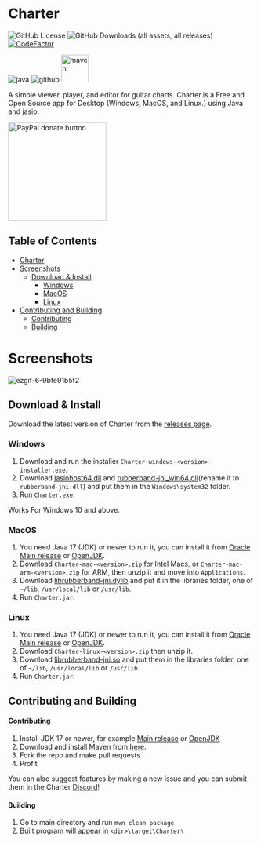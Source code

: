 # Charter
![GitHub License](https://img.shields.io/github/license/Lordszynencja/Charter) ![GitHub Downloads (all assets, all releases)](https://img.shields.io/github/downloads/Lordszynencja/Charter/total) [![CodeFactor](https://www.codefactor.io/repository/github/lordszynencja/charter/badge)](https://www.codefactor.io/repository/github/lordszynencja/charter) 

![java](https://cdn.jsdelivr.net/npm/@intergrav/devins-badges@3/assets/cozy/built-with/java_vector.svg) ![github](https://cdn.jsdelivr.net/npm/@intergrav/devins-badges@3/assets/cozy/available/github_vector.svg) <img alt="maven" height="56" src="https://cdn.jsdelivr.net/npm/@intergrav/devins-badges@3/assets/cozy/built-with/maven_vector.svg">

A simple viewer, player, and editor for guitar charts. Charter is a Free and Open Source app for Desktop (Windows, MacOS, and Linux.) using Java and jasio.

[<img src="https://github.com/user-attachments/assets/bc3fe648-daab-448d-ab9f-87b800587c84" alt="PayPal donate button" width="200"/>](https://www.paypal.com/donate/?hosted_button_id=YH2SN57E68LK8)

## Table of Contents
- [Charter](#charter)
- [Screenshots](#screenshots)
  - [Download & Install](#Download--Install)
    - [Windows](#Windows)
    - [MacOS](#MacOS)
    - [Linux](#Linux)
- [Contributing and Building](#contributing-and-building)
  - [Contributing](#contributing)
  - [Building](#building)

# Screenshots

![ezgif-6-9bfe91b5f2](https://github.com/Lordszynencja/Charter/assets/106457611/89a3201e-9d40-4947-a8dc-21e528c31251)

## Download & Install

Download the latest version of Charter from the [releases page](https://github.com/Lordszynencja/Charter/releases/latest).

### Windows

1. Download and run the installer `Charter-windows-<version>-installer.exe`.
1. Download [jasiohost64.dll](https://github.com/mhroth/jasiohost/blob/master/jasiohost64.dll) and [rubberband-jni_win64.dll](https://github.com/JorenSix/RubberBandJNI/blob/master/jni/JVM/rubberband-jni_win64.dll)(rename it to `rubberband-jni.dll`) and put them in the `Windows\system32` folder.
1. Run `Charter.exe`.

Works For Windows 10 and above.

### MacOS

1. You need Java 17 (JDK) or newer to run it, you can install it from [Oracle Main release](https://www.oracle.com/java/technologies/javase/jdk17-archive-downloads.html) or [OpenJDK](https://jdk.java.net/archive/).
1. Download `Charter-mac-<version>.zip` for Intel Macs, or `Charter-mac-arm-<version>.zip` for ARM, then unzip it and move into `Applications`.
1. Download [librubberband-jni.dylib](https://github.com/JorenSix/RubberBandJNI/blob/master/jni/JVM/librubberband-jni.dylib) and put it in the libraries folder, one of `~/lib`, `/usr/local/lib` or `/usr/lib`.
1. Run `Charter.jar`.

### Linux

1. You need Java 17 (JDK) or newer to run it, you can install it from [Oracle Main release](https://www.oracle.com/java/technologies/javase/jdk17-archive-downloads.html) or [OpenJDK](https://jdk.java.net/archive/).
1. Download `Charter-linux-<version>.zip` then unzip it.
1. Download [librubberband-jni.so](https://github.com/JorenSix/RubberBandJNI/blob/master/jni/JVM/librubberband-jni.so) and put them in the libraries folder, one of `~/lib`, `/usr/local/lib` or `/usr/lib`.
1. Run `Charter.jar`.

## Contributing and Building

#### Contributing
1. Install JDK 17 or newer, for example [Main release](https://www.oracle.com/java/technologies/javase/jdk17-archive-downloads.html) or [OpenJDK](https://jdk.java.net/archive/)
2. Download and install Maven from [here](https://maven.apache.org/index.html).
3. Fork the repo and make pull requests
4. Profit

You can also suggest features by making a new issue and you can submit them in the Charter [Discord](https://discord.gg/JA6Jan3pcx)!

#### Building
1. Go to main directory and run `mvn clean package`
2. Built program will appear in `<dir>\target\Charter\`
